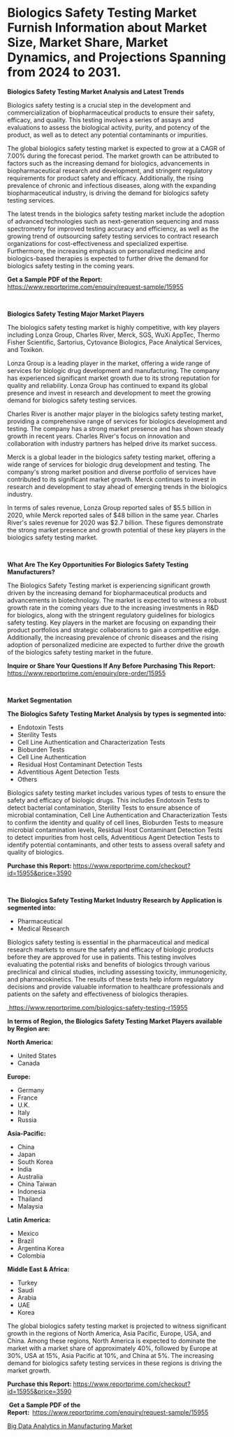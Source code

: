 <p><h1>Biologics Safety Testing Market Furnish Information about Market Size, Market Share, Market Dynamics, and Projections Spanning from 2024 to 2031.</h1></p><p><strong>Biologics Safety Testing Market Analysis and Latest Trends</strong></p>
<p><p>Biologics safety testing is a crucial step in the development and commercialization of biopharmaceutical products to ensure their safety, efficacy, and quality. This testing involves a series of assays and evaluations to assess the biological activity, purity, and potency of the product, as well as to detect any potential contaminants or impurities.</p><p>The global biologics safety testing market is expected to grow at a CAGR of 7.00% during the forecast period. The market growth can be attributed to factors such as the increasing demand for biologics, advancements in biopharmaceutical research and development, and stringent regulatory requirements for product safety and efficacy. Additionally, the rising prevalence of chronic and infectious diseases, along with the expanding biopharmaceutical industry, is driving the demand for biologics safety testing services.</p><p>The latest trends in the biologics safety testing market include the adoption of advanced technologies such as next-generation sequencing and mass spectrometry for improved testing accuracy and efficiency, as well as the growing trend of outsourcing safety testing services to contract research organizations for cost-effectiveness and specialized expertise. Furthermore, the increasing emphasis on personalized medicine and biologics-based therapies is expected to further drive the demand for biologics safety testing in the coming years.</p></p>
<p><strong>Get a Sample PDF of the Report:&nbsp;</strong> <a href="https://www.reportprime.com/enquiry/request-sample/15955">https://www.reportprime.com/enquiry/request-sample/15955</a></p>
<p>&nbsp;</p>
<p><strong>Biologics Safety Testing Major Market Players</strong></p>
<p><p>The biologics safety testing market is highly competitive, with key players including Lonza Group, Charles River, Merck, SGS, WuXi AppTec, Thermo Fisher Scientific, Sartorius, Cytovance Biologics, Pace Analytical Services, and Toxikon. </p><p>Lonza Group is a leading player in the market, offering a wide range of services for biologic drug development and manufacturing. The company has experienced significant market growth due to its strong reputation for quality and reliability. Lonza Group has continued to expand its global presence and invest in research and development to meet the growing demand for biologics safety testing services.</p><p>Charles River is another major player in the biologics safety testing market, providing a comprehensive range of services for biologics development and testing. The company has a strong market presence and has shown steady growth in recent years. Charles River's focus on innovation and collaboration with industry partners has helped drive its market success.</p><p>Merck is a global leader in the biologics safety testing market, offering a wide range of services for biologic drug development and testing. The company's strong market position and diverse portfolio of services have contributed to its significant market growth. Merck continues to invest in research and development to stay ahead of emerging trends in the biologics industry.</p><p>In terms of sales revenue, Lonza Group reported sales of $5.5 billion in 2020, while Merck reported sales of $48 billion in the same year. Charles River's sales revenue for 2020 was $2.7 billion. These figures demonstrate the strong market presence and growth potential of these key players in the biologics safety testing market.</p></p>
<p>&nbsp;</p>
<p><strong>What Are The Key Opportunities For Biologics Safety Testing Manufacturers?</strong></p>
<p><p>The Biologics Safety Testing market is experiencing significant growth driven by the increasing demand for biopharmaceutical products and advancements in biotechnology. The market is expected to witness a robust growth rate in the coming years due to the increasing investments in R&D for biologics, along with the stringent regulatory guidelines for biologics safety testing. Key players in the market are focusing on expanding their product portfolios and strategic collaborations to gain a competitive edge. Additionally, the increasing prevalence of chronic diseases and the rising adoption of personalized medicine are expected to further drive the growth of the biologics safety testing market in the future.</p></p>
<p><strong>Inquire or Share Your Questions If Any Before Purchasing This Report:</strong> <a href="https://www.reportprime.com/enquiry/pre-order/15955">https://www.reportprime.com/enquiry/pre-order/15955</a></p>
<p>&nbsp;</p>
<p><strong>Market Segmentation</strong></p>
<p><strong>The Biologics Safety Testing Market Analysis by types is segmented into:</strong></p>
<p><ul><li>Endotoxin Tests</li><li>Sterility Tests</li><li>Cell Line Authentication and Characterization Tests</li><li>Bioburden Tests</li><li>Cell Line Authentication</li><li>Residual Host Contaminant Detection Tests</li><li>Adventitious Agent Detection Tests</li><li>Others</li></ul></p>
<p><p>Biologics safety testing market includes various types of tests to ensure the safety and efficacy of biologic drugs. This includes Endotoxin Tests to detect bacterial contamination, Sterility Tests to ensure absence of microbial contamination, Cell Line Authentication and Characterization Tests to confirm the identity and quality of cell lines, Bioburden Tests to measure microbial contamination levels, Residual Host Contaminant Detection Tests to detect impurities from host cells, Adventitious Agent Detection Tests to identify potential contaminants, and other tests to assess overall safety and quality of biologics.</p></p>
<p><strong>Purchase this Report:&nbsp;</strong><a href="https://www.reportprime.com/checkout?id=15955&price=3590">https://www.reportprime.com/checkout?id=15955&price=3590</a></p>
<p>&nbsp;</p>
<p><strong>The Biologics Safety Testing Market Industry Research by Application is segmented into:</strong></p>
<p><ul><li>Pharmaceutical</li><li>Medical Research</li></ul></p>
<p><p>Biologics safety testing is essential in the pharmaceutical and medical research markets to ensure the safety and efficacy of biologic products before they are approved for use in patients. This testing involves evaluating the potential risks and benefits of biologics through various preclinical and clinical studies, including assessing toxicity, immunogenicity, and pharmacokinetics. The results of these tests help inform regulatory decisions and provide valuable information to healthcare professionals and patients on the safety and effectiveness of biologics therapies.</p></p>
<p><a href="https://www.reportprime.com/biologics-safety-testing-r15955">&nbsp;https://www.reportprime.com/biologics-safety-testing-r15955</a></p>
<p><strong>In terms of Region, the Biologics Safety Testing Market Players available by Region are:</strong></p>
<p>
    <p> <strong> North America: </strong>
        <ul>
            <li>United States</li>
            <li>Canada</li>
        </ul>
        </p> 
    <p> <strong> Europe: </strong>
        <ul>
            <li>Germany</li>
            <li>France</li>
            <li>U.K.</li>
            <li>Italy</li>
            <li>Russia</li>
        </ul>
        </p> 
    <p> <strong> Asia-Pacific: </strong>
        <ul>
            <li>China</li>
            <li>Japan</li>
            <li>South Korea</li>
            <li>India</li>
            <li>Australia</li>
            <li>China Taiwan</li>
            <li>Indonesia</li>
            <li>Thailand</li>
            <li>Malaysia</li>
        </ul>
        </p> 
    <p> <strong> Latin America: </strong>
        <ul>
            <li>Mexico</li>
            <li>Brazil</li>
            <li>Argentina Korea</li>
            <li>Colombia</li>
        </ul>
        </p> 
    <p> <strong> Middle East & Africa: </strong>
        <ul>
            <li>Turkey</li>
            <li>Saudi</li>
            <li>Arabia</li>
            <li>UAE</li>
            <li>Korea</li>
        </ul>
    </p>
    </p>
<p><p>The global biologics safety testing market is projected to witness significant growth in the regions of North America, Asia Pacific, Europe, USA, and China. Among these regions, North America is expected to dominate the market with a market share of approximately 40%, followed by Europe at 30%, USA at 15%, Asia Pacific at 10%, and China at 5%. The increasing demand for biologics safety testing services in these regions is driving the market growth.</p></p>
<p><strong>Purchase this Report: </strong><a href="https://www.reportprime.com/checkout?id=15955&price=3590">https://www.reportprime.com/checkout?id=15955&price=3590</a></p>
<p>&nbsp;<strong>Get a Sample PDF of the Report:&nbsp;&nbsp;</strong><a href="https://www.reportprime.com/enquiry/request-sample/15955">https://www.reportprime.com/enquiry/request-sample/15955</a></p>
<p><strong></strong></p>
<p><p><a href="https://github.com/NorbertYates/Market-Research-Report-List-4/blob/main/big-data-analytics-in-manufacturing-market.md">Big Data Analytics in Manufacturing Market</a></p></p>